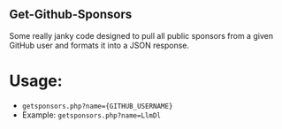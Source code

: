 ## Get-Github-Sponsors
Some really janky code designed to pull all public sponsors from a given GitHub user and formats it into a JSON response.

# Usage:
- `getsponsors.php?name={GITHUB_USERNAME}`
- Example: `getsponsors.php?name=LlmDl`
